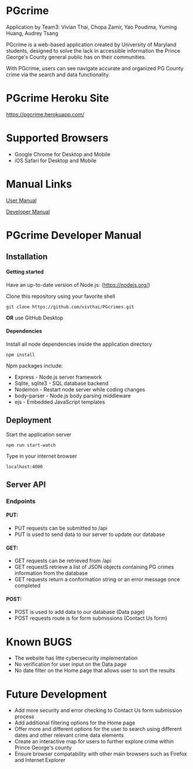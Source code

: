 # PGcrime

Application by Team3: Vivian Thai, Chopa Zamir, Yao Poudima, Yuming Huang, Audrey Tsang

PGcrime is a web-based application created by University of Maryland students, designed to solve the lack in accessible information the Prince George's County general public has on their communities.

With PGcrime, users can see navigate accurate and organized PG County crime via the search and data functionality.

 # PGcrime Heroku Site
 https://pgcrime.herokuapp.com/
 
 # Supported Browsers
 * Google Chrome for Desktop and Mobile
 * iOS Safari for Desktop and Mobile
 
 
 # Manual Links
 [User Manual](https://github.com/vivthai/PGcrimes/blob/main/docs/usermanual.md)
 
 [Developer Manual](https://github.com/vivthai/PGcrimes/blob/main/developermanual.md)

# PGcrime Developer Manual
 
## Installation

#### Getting started

Have an up-to-date version of Node.js: (https://nodejs.org/)

Clone this repository using your favorite shell

```github
git clone https://github.com/vivthai/PGcrimes.git
```


**OR** use GitHub Desktop

#### Dependencies

 Install all node dependencies inside the application directory

```npm
npm install
```

 Npm packages include:
* Express - Node.js server framework
* Sqlite, sqlite3 - SQL database backend
* Nodemon - Restart node server while coding changes
* body-parser - Node.js body parsing middleware
* ejs - Embedded JavaScript templates

## Deployment

Start the application server

```start
npm run start-watch
```
Type in your internet browser

```localhost
localhost:4000
```

## Server API

### Endpoints

#### PUT:
* PUT requests can be submitted to /api
* PUT is used to send data to our server to update our database

#### GET:
* GET requests can be retrieved from /api
* GET requestS retrieve a list of JSON objects containing PG crimes information from the database
* GET requests return a conformation string or an error message once completed

#### POST:
* POST is used to add data to our database (Data page)
* POST requests route is for form submissions (Contact Us form)

# Known BUGS
* The website has litte cybersecurity implementation
* No verification for user input on the Data page
* No date filter on the Home page that allows user to sort the results 


# Future Development
* Add more security and error checking to Contact Us form submission process
* Add additional filtering options for the Home page
* Offer more and different options for the user to search using different dates and other relevant crime data elements
* Create an interactive map for users to further explore crime within Prince George's county
* Ensure browser compatability with other main browsers such as Firefox and Internet Explorer


